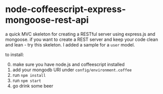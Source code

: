 node-coffeescript-express-mongoose-rest-api
============================

a quick MVC skeleton for creating a RESTful server using express.js and mongoose.
if you want to create a REST server and keep your code clean and lean - try this skeleton. 
I added a sample for a `user` model.

to install:

0. make sure you have node.js and coffeescript installed
1. add your mongodb URI under `config/environment.coffee`
2. run `npm install`
3. run `npm start`
4. go drink some beer
